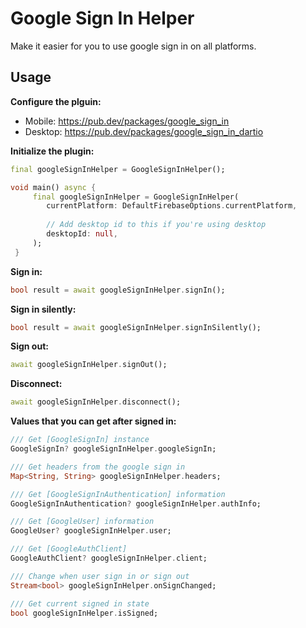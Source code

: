 # Google Sign In Helper

Make it easier for you to use google sign in on all platforms.

## Usage

**Configure the plguin:**

- Mobile: https://pub.dev/packages/google_sign_in
- Desktop: https://pub.dev/packages/google_sign_in_dartio

**Initialize the plugin:**

``` dart
final googleSignInHelper = GoogleSignInHelper();

void main() async {
     final googleSignInHelper = GoogleSignInHelper(
        currentPlatform: DefaultFirebaseOptions.currentPlatform,
        
        // Add desktop id to this if you're using desktop
        desktopId: null,
     );
 }
```

**Sign in:**

``` dart
bool result = await googleSignInHelper.signIn();
```

**Sign in silently:**

``` dart
bool result = await googleSignInHelper.signInSilently();
```

**Sign out:**

``` dart
await googleSignInHelper.signOut();
```

**Disconnect:**

``` dart
await googleSignInHelper.disconnect();
```

**Values that you can get after signed in:**

``` dart
/// Get [GoogleSignIn] instance
GoogleSignIn? googleSignInHelper.googleSignIn;

/// Get headers from the google sign in
Map<String, String> googleSignInHelper.headers;

/// Get [GoogleSignInAuthentication] information
GoogleSignInAuthentication? googleSignInHelper.authInfo;

/// Get [GoogleUser] information
GoogleUser? googleSignInHelper.user;

/// Get [GoogleAuthClient]
GoogleAuthClient? googleSignInHelper.client;

/// Change when user sign in or sign out
Stream<bool> googleSignInHelper.onSignChanged;

/// Get current signed in state
bool googleSignInHelper.isSigned;
```
